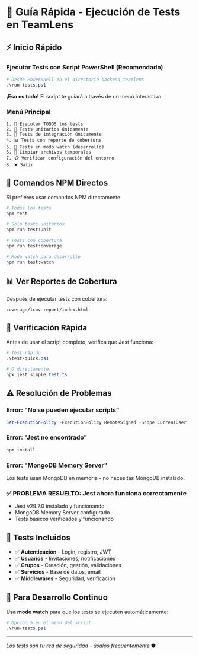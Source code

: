 # 🚀 Guía Rápida - Ejecución de Tests en TeamLens

## ⚡ Inicio Rápido

### Ejecutar Tests con Script PowerShell (Recomendado)

```powershell
# Desde PowerShell en el directorio backend_teamlens
.\run-tests.ps1
```

**¡Eso es todo!** El script te guiará a través de un menú interactivo.

### Menú Principal
```
1. 🧪 Ejecutar TODOS los tests
2. 🔧 Tests unitarios únicamente  
3. 🔗 Tests de integración únicamente
4. 📊 Tests con reporte de cobertura
5. 👀 Tests en modo watch (desarrollo)
6. 🧹 Limpiar archivos temporales
7. 📋 Verificar configuración del entorno
8. ❌ Salir
```

## 🔧 Comandos NPM Directos

Si prefieres usar comandos NPM directamente:

```bash
# Todos los tests
npm test

# Solo tests unitarios
npm run test:unit

# Tests con cobertura
npm run test:coverage

# Modo watch para desarrollo
npm run test:watch
```

## 📊 Ver Reportes de Cobertura

Después de ejecutar tests con cobertura:
```
coverage/lcov-report/index.html
```

## 🧪 Verificación Rápida

Antes de usar el script completo, verifica que Jest funciona:
```powershell
# Test rápido
.\test-quick.ps1

# O directamente:
npx jest simple.test.ts
```

## ⚠️ Resolución de Problemas

### Error: "No se pueden ejecutar scripts"
```powershell
Set-ExecutionPolicy -ExecutionPolicy RemoteSigned -Scope CurrentUser
```

### Error: "Jest no encontrado"
```bash
npm install
```

### Error: "MongoDB Memory Server"
Los tests usan MongoDB en memoria - no necesitas MongoDB instalado.

### ✅ **PROBLEMA RESUELTO: Jest ahora funciona correctamente**
- Jest v29.7.0 instalado y funcionando
- MongoDB Memory Server configurado
- Tests básicos verificados y funcionando

## 🎯 Tests Incluidos

- ✅ **Autenticación** - Login, registro, JWT
- ✅ **Usuarios** - Invitaciones, notificaciones
- ✅ **Grupos** - Creación, gestión, validaciones
- ✅ **Servicios** - Base de datos, email
- ✅ **Middlewares** - Seguridad, verificación

## 🚀 Para Desarrollo Continuo

**Usa modo watch** para que los tests se ejecuten automáticamente:
```powershell
# Opción 5 en el menú del script
.\run-tests.ps1
```

---

*Los tests son tu red de seguridad - úsalos frecuentemente* 🛡️ 